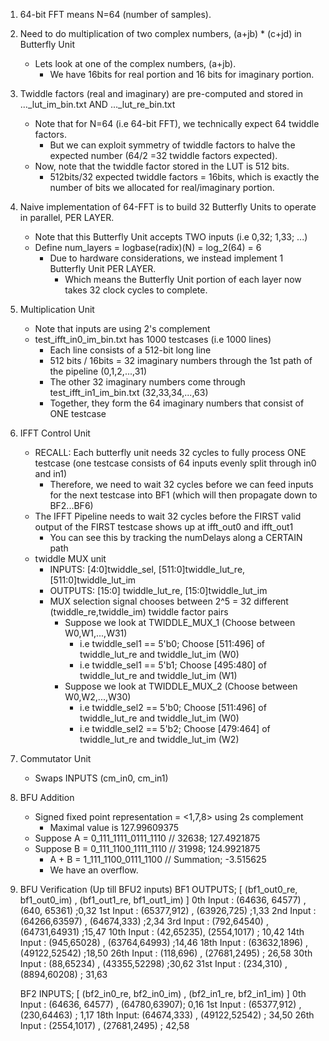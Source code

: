 1. 64-bit FFT means N=64 (number of samples).


2. Need to do multiplication of two complex numbers, (a+jb) * (c+jd) in Butterfly Unit
    - Lets look at one of the complex numbers, (a+jb).
        - We have 16bits for real portion and 16 bits for imaginary portion.


3. Twiddle factors (real and imaginary) are pre-computed and stored in ..._lut_im_bin.txt AND ..._lut_re_bin.txt
    - Note that for N=64 (i.e 64-bit FFT), we technically expect 64 twiddle factors. 
        - But we can exploit symmetry of twiddle factors to halve the expected number (64/2 =32 twiddle factors expected).
    - Now, note that the twiddle factor stored in the LUT is 512 bits.
        - 512bits/32 expected twiddle factors = 16bits, which is exactly the number of bits we allocated for real/imaginary portion.


4. Naive implementation of 64-FFT is to build 32 Butterfly Units to operate in parallel, PER LAYER.
    - Note that this Butterfly Unit accepts TWO inputs (i.e  0,32; 1,33; ...)
    - Define num_layers = logbase(radix)(N) = log_2(64) = 6
        - Due to hardware considerations, we instead implement 1 Butterfly Unit PER LAYER. 
            - Which means the Butterfly Unit portion of each layer now takes 32 clock cycles to complete.


5. Multiplication Unit
    - Note that inputs are using 2's complement
    - test_ifft_in0_im_bin.txt has 1000 testcases (i.e 1000 lines)
        - Each line consists of a 512-bit long line
        - 512 bits / 16bits = 32 imaginary numbers through the 1st path of the pipeline (0,1,2,...,31)
        - The other 32 imaginary numbers come through test_ifft_in1_im_bin.txt (32,33,34,...,63)
        - Together, they form the 64 imaginary numbers that consist of ONE testcase


6. IFFT Control Unit
    - RECALL: Each butterfly unit needs 32 cycles to fully process ONE testcase (one testcase consists of 64 inputs evenly split through in0 and in1)
        - Therefore, we need to wait 32 cycles before we can feed inputs for the next testcase into BF1 (which will then propagate down to BF2...BF6)
    - The IFFT Pipeline needs to wait 32 cycles before the FIRST valid output of the FIRST testcase shows up at ifft_out0 and ifft_out1
        - You can see this by tracking the numDelays along a CERTAIN path
    - twiddle MUX unit
        - INPUTS: [4:0]twiddle_sel, [511:0]twiddle_lut_re, [511:0]twiddle_lut_im
        - OUTPUTS: [15:0] twiddle_lut_re, [15:0]twiddle_lut_im
        - MUX selection signal chooses between 2^5 = 32 different (twiddle_re,twiddle_im) twiddle factor pairs
            - Suppose we look at TWIDDLE_MUX_1 (Choose between W0,W1,...,W31)
                - i.e twiddle_sel1 == 5'b0; Choose [511:496] of twiddle_lut_re and twiddle_lut_im (W0)
                - i.e twiddle_sel1 == 5'b1; Choose [495:480] of twiddle_lut_re and twiddle_lut_im (W1)
            - Suppose we look at TWIDDLE_MUX_2 (Choose between W0,W2,...,W30)
                - i.e twiddle_sel2 == 5'b0; Choose [511:496] of twiddle_lut_re and twiddle_lut_im (W0)
                - i.e twiddle_sel2 == 5'b2; Choose [479:464] of twiddle_lut_re and twiddle_lut_im (W2)

7. Commutator Unit
    - Swaps INPUTS (cm_in0, cm_in1)

8. BFU Addition
    - Signed fixed point representation = <1,7,8> using 2s complement
        - Maximal value is 127.99609375
    - Suppose A = 0_111_1111_0111_1110   // 32638; 127.4921875
    - Suppose B = 0_111_1100_1111_1110   // 31998; 124.9921875
        - A + B = 1_111_1100_0111_1100   // Summation; -3.515625
        - We have an overflow.


9. BFU Verification (Up till BFU2 inputs)
    BF1 OUTPUTS; [ (bf1_out0_re, bf1_out0_im) , (bf1_out1_re, bf1_out1_im) ]
    0th Input  :  (64636, 64577) , (640, 65361) ;0,32
    1st Input   : (65377,912) , (63926,725)      ;1,33
    2nd Input  : (64266,63597) , (64674,333)  ;2,34
    3rd Input   : (792,64540) , (64731,64931)   ;15,47
    10th Input : (42,65235), (2554,1017) ; 10,42
    14th Input : (945,65028) , (63764,64993)  ;14,46
    18th Input : (63632,1896) , (49122,52542) ;18,50
    26th Input : (118,696) , (27681,2495) ; 26,58
    30th Input : (88,65234) , (43355,52298) ;30,62
    31st Input : (234,310) , (8894,60208) ; 31,63

    BF2 INPUTS; [ (bf2_in0_re, bf2_in0_im) , (bf2_in1_re, bf2_in1_im) ]
    0th Input   : (64636, 64577) , (64780,63907); 0,16
    1st Input   : (65377,912) , (230,64463)    ; 1,17
    18th Input: (64674,333) , (49122,52542) ; 34,50
    26th Input : (2554,1017) , (27681,2495) ; 42,58
